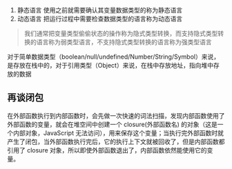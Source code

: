 <!--
 * @Author: 黄遥
 * @Date: 2020-06-27 15:55:58
 * @LastEditors: 黄遥
 * @LastEditTime: 2020-06-27 16:30:39
 * @Description: file content
--> 
1. 静态语言
使用之前就需要确认其变量数据类型的称为静态语言
2. 动态语言
把运行过程中需要检查数据类型的语言称为动态语言
> 我们通常把变量类型偷偷状态的操作称为隐式类型转换，而支持隐式类型转换的语言称为弱类型语言，不支持隐式类型转换的语言称为强类型语言

对于简单数据类型（boolean/null/undefined/Number/String/Symbol）来说，是存放在栈中的，对于引用类型（Object）来说，在栈中存放地址，指向堆中存放的数据

## 再谈闭包
在外部函数执行到内部函数时，会先做一次快速的词法扫描，发现内部函数使用了外部函数的变量，就会在堆空间中创建一个 closure(外部函数名) 的对象（这是一个内部对象，JavaScript 无法访问），用来保存这个变量；当执行完外部函数时就产生了闭包，当外部函数执行完后，它的执行上下文就被回收了，但是内部函数都引用了 closure 对象，所以即使外部函数退出了，内部函数依然能使用它的变量。